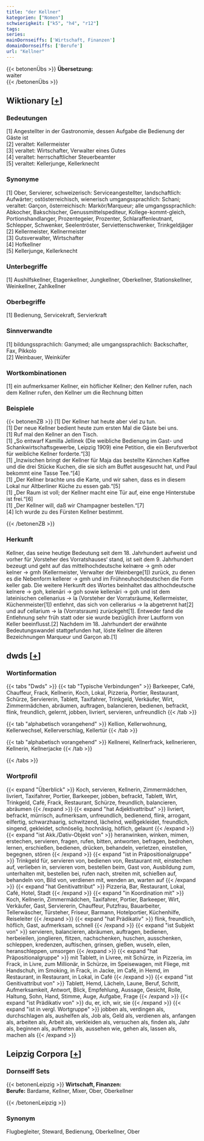 ```yaml
---
title: "der Kellner"
kategorien: ["Nomen"]
schwierigkeit: ["k5", "h4", "r12"]
tags:
series:
mainDornseiffs: ['Wirtschaft, Finanzen']
domainDornseiffs: ['Berufe']
url: "Kellner"
---
```


{{< betonenÜbs >}}
**Übersetzung:**  
waiter  
{{< /betonenÜbs >}}

## Wiktionary [[+](https://de.wiktionary.org/wiki/Kellner)]

### Bedeutungen
[1] Angestellter in der Gastronomie, dessen Aufgabe die Bedienung der Gäste ist  
[2] veraltet: Kellermeister  
[3] veraltet: Wirtschafter, Verwalter eines Gutes  
[4] veraltet: herrschaftlicher Steuerbeamter  
[5] veraltet: Kellerjunge, Kellerknecht  

### Synonyme
[1] Ober, Servierer, schweizerisch: Serviceangestellter, landschaftlich: Aufwärter; ostösterreichisch, wienerisch umgangssprachlich: Schani; veraltet: Garçon, österreichisch: Markör/Marqueur; alle umgangssprachlich: Abkocher, Bakschischer, Genussmittelspediteur, Kollege-kommt-gleich, Portionshandlanger, Prozentegeier, Prozenter, Schlaraffenleutnant, Schlepper, Schwenker, Seelentröster, Serviettenschwenker, Trinkgeldjäger  
[2] Kellermeister, Kellnermeister  
[3] Gutsverwalter, Wirtschafter  
[4] Hofkellner  
[5] Kellerjunge, Kellerknecht  

### Unterbegriffe
[1] Aushilfskellner, Etagenkellner, Jungkellner, Oberkellner, Stationskellner, Weinkellner, Zahlkellner  

### Oberbegriffe
[1] Bedienung, Servicekraft, Servierkraft  

### Sinnverwandte
[1] bildungssprachlich: Ganymed; alle umgangssprachlich: Backschafter, Fax, Pikkolo  
[2] Weinbauer, Weinküfer  

### Wortkombinationen
[1] ein aufmerksamer Kellner, ein höflicher Kellner; den Kellner rufen, nach dem Kellner rufen, den Kellner um die Rechnung bitten  

### Beispiele
{{< betonenZB >}}
[1] Der Kellner hat heute aber viel zu tun.  
[1] Der neue Kellner bedient heute zum ersten Mal die Gäste bei uns.  
[1] Ruf mal den Kellner an den Tisch.  
[1] „So entwarf Kamilla Jellinek (Die weibliche Bedienung im Gast- und Schankwirtschaftsgewerbe, Leipzig 1909) eine Petition, die ein Berufsverbot für weibliche Kellner forderte.“[3]  
[1] „Inzwischen bringt der Kellner für Maja das bestellte Kännchen Kaffee und die drei Stücke Kuchen, die sie sich am Buffet ausgesucht hat, und Paul bekommt eine Tasse Tee.“[4]  
[1] „Der Kellner brachte uns die Karte, und wir sahen, dass es in diesem Lokal nur Altberliner Küche zu essen gab.“[5]  
[1] „Der Raum ist voll; der Kellner macht eine Tür auf, eine enge Hinterstube ist frei.“[6]  
[1] „Der Kellner will, daß wir Champagner bestellen.“[7]  
[4] Ich wurde zu des Fürsten Kellner bestimmt.  

{{< /betonenZB >}}
### Herkunft
Kellner, das seine heutige Bedeutung seit dem 18. Jahrhundert aufweist und vorher für ‚Vorsteher des Vorratshauses‘ stand, ist seit dem 9. Jahrhundert bezeugt und geht auf das mittelhochdeutsche kelnære → gmh oder kelner → gmh (Kellermeister, Verwalter der Weinberge[1]) zurück, zu denen es die Nebenform kellerer → gmh und im Frühneuhochdeutschen die Form keller gab. Die weitere Herkunft des Wortes beinhaltet das althochdeutsche kelnere → goh, kelenāri → goh sowie kellenāri → goh und ist dem lateinischen cellenarius → la (Vorsteher der Vorratsräume, Kellermeister, Küchenmeister[1]) entlehnt, das sich von cellerarius → la abgetrennt hat[2] und auf cellarium → la (Vorratsraum) zurückgeht[1]. Entweder fand die Entlehnung sehr früh statt oder sie wurde bezüglich ihrer Lautform von Keller beeinflusst.[2] Nachdem im 18. Jahrhundert der erwähnte Bedeutungswandel stattgefunden hat, löste Kellner die älteren Bezeichnungen Marqueur und Garçon ab.[1]  



## dwds [[+](https://www.dwds.de/wb/Kellner)]

### Wortinformation
{{< tabs "Dwds" >}}
{{< tab "Typische Verbindungen" >}}
Barkeeper, Café, Chauffeur, Frack, Kellnerin, Koch, Lokal, Pizzeria, Portier, Restaurant, Schürze, Serviererin, Tablett, Taxifahrer, Trinkgeld, Verkäufer, Wirt, Zimmermädchen, abräumen, auftragen, balancieren, bedienen, befrackt, flink, freundlich, gelernt, jobben, livriert, servieren, unfreundlich
{{< /tab >}}

{{< tab "alphabetisch vorangehend" >}}
Kellion, Kellerwohnung, Kellerwechsel, Kellerverschlag, Kellertür
{{< /tab >}}

{{< tab "alphabetisch vorangehend" >}}
Kellnerei, Kellnerfrack, kellnerieren, Kellnerin, Kellnerjacke
{{< /tab >}}

{{< /tabs >}}

### Wortprofil
{{< expand "Überblick" >}} Koch, servieren, Kellnerin, Zimmermädchen, livriert, Taxifahrer, Portier, Barkeeper, jobben, befrackt, Tablett, Wirt, Trinkgeld, Café, Frack, Restaurant, Schürze, freundlich, balancieren, abräumen {{< /expand >}}
{{< expand "hat Adjektivattribut" >}} livriert, befrackt, mürrisch, aufmerksam, unfreundlich, bedienend, flink, arrogant, eilfertig, schwarzhaarig, schwitzend, lächelnd, weißgekleidet, freundlich, singend, gekleidet, schnöselig, hochnäsig, höflich, gelaunt {{< /expand >}}
{{< expand "ist Akk./Dativ-Objekt von" >}} heranwinken, winken, mimen, erstechen, servieren, fragen, rufen, bitten, antworten, befragen, bedrohen, lernen, erschießen, bedienen, drücken, behandeln, verletzen, einstellen, begegnen, stören {{< /expand >}}
{{< expand "ist in Präpositionalgruppe" >}} Trinkgeld für, servieren von, bedienen von, Restaurant mit, einstechen auf, verlieben in, servieren vom, bestellen beim, Gast von, Ausbildung zum, unterhalten mit, bestellen bei, rufen nach, streiten mit, schießen auf, behandeln von, Bild von, verdienen mit, wenden an, warten auf {{< /expand >}}
{{< expand "hat Genitivattribut" >}} Pizzeria, Bar, Restaurant, Lokal, Café, Hotel, Stadt {{< /expand >}}
{{< expand "in Koordination mit" >}} Koch, Kellnerin, Zimmermädchen, Taxifahrer, Portier, Barkeeper, Wirt, Verkäufer, Gast, Serviererin, Chauffeur, Putzfrau, Bauarbeiter, Tellerwäscher, Türsteher, Friseur, Barmann, Hotelportier, Küchenhilfe, Reiseleiter {{< /expand >}}
{{< expand "hat Prädikativ" >}} flink, freundlich, höflich, Gast, aufmerksam, schnell {{< /expand >}}
{{< expand "ist Subjekt von" >}} servieren, balancieren, abräumen, auftragen, bedienen, herbeieilen, jonglieren, flitzen, nachschenken, huschen, ausschenken, schleppen, kredenzen, auftischen, grinsen, gießen, wuseln, eilen, heranschleppen, umsorgen {{< /expand >}}
{{< expand "hat Präpositionalgruppe" >}} mit Tablett, in Livree, mit Schürze, in Pizzeria, im Frack, in Livre, zum Millionär, in Schürze, im Speisewagen, mit Fliege, mit Handschuh, im Smoking, in Frack, in Jacke, im Café, in Hemd, im Restaurant, in Restaurant, in Lokal, in Café {{< /expand >}}
{{< expand "ist Genitivattribut von" >}} Tablett, Hemd, Lächeln, Laune, Beruf, Schritt, Aufmerksamkeit, Antwort, Blick, Empfehlung, Aussage, Gesicht, Rolle, Haltung, Sohn, Hand, Stimme, Auge, Aufgabe, Frage {{< /expand >}}
{{< expand "ist Prädikativ von" >}} du, er, ich, wir, sie {{< /expand >}}
{{< expand "ist in vergl. Wortgruppe" >}} jobben als, verdingen als, durchschlagen als, aushelfen als, Job als, Geld als, verdienen als, anfangen als, arbeiten als, Arbeit als, verkleiden als, versuchen als, finden als, Jahr als, beginnen als, auftreten als, aussehen wie, gehen als, lassen als, machen als {{< /expand >}}

## Leipzig Corpora [[+](https://corpora.uni-leipzig.de/en/res?word=Kellner&corpusId=deu_newscrawl-public_2018)]

### Dornseiff Sets
{{< betonenLeipzig >}}
**Wirtschaft, Finanzen:**  
**Berufe:** Bardame, Kellner, Mixer, Ober, Oberkellner  

{{< /betonenLeipzig >}}

### Synonym
Flugbegleiter, Steward, Bedienung, Oberkellner, Ober

